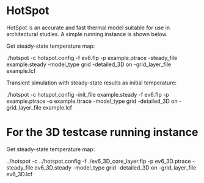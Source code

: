 # HotSpot
HotSpot is an accurate and fast thermal model suitable for use in architectural studies. A simple running instance is shown below.


Get steady-state temperature map:

./hotspot -c hotspot.config -f ev6.flp -p example.ptrace -steady_file example.steady -model_type grid -detailed_3D on -grid_layer_file example.lcf


Transient simulation with steady-state results as initial temperature:

./hotspot -c hotspot.config -init_file example.steady -f ev6.flp -p example.ptrace -o example.ttrace -model_type grid -detailed_3D on -grid_layer_file example.lcf



# For the 3D testcase running instance

Get steady-state temperature map:

../hotspot -c ../hotspot.config -f ./ev6_3D_core_layer.flp -p ev6_3D.ptrace -steady_file ev6_3D.steady -model_type grid -detailed_3D on -grid_layer_file ev6_3D.lcf

